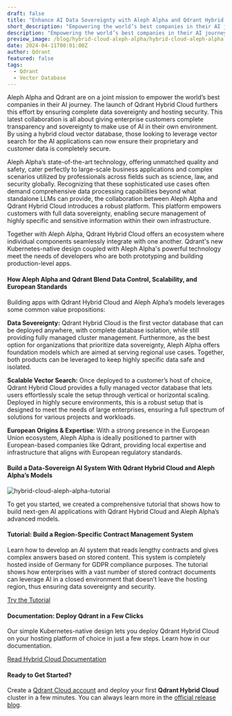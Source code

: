 ```yaml
---
draft: false
title: "Enhance AI Data Sovereignty with Aleph Alpha and Qdrant Hybrid Cloud"
short_description: "Empowering the world’s best companies in their AI journey." 
description: "Empowering the world’s best companies in their AI journey."
preview_image: /blog/hybrid-cloud-aleph-alpha/hybrid-cloud-aleph-alpha.png
date: 2024-04-11T00:01:00Z
author: Qdrant
featured: false
tags:
  - Qdrant
  - Vector Database
---
```


Aleph Alpha and Qdrant are on a joint mission to empower the world’s best companies in their AI journey. The launch of Qdrant Hybrid Cloud furthers this effort by ensuring complete data sovereignty and hosting security. This latest collaboration is all about giving enterprise customers complete transparency and sovereignty to make use of AI in their own environment. By using a hybrid cloud vector database, those looking to leverage vector search for the AI applications can now ensure their proprietary and customer data is completely secure.

Aleph Alpha’s state-of-the-art technology, offering unmatched quality and safety, cater perfectly to large-scale business applications and complex scenarios utilized by professionals across fields such as science, law, and security globally. Recognizing that these sophisticated use cases often demand comprehensive data processing capabilities beyond what standalone LLMs can provide, the collaboration between Aleph Alpha and Qdrant Hybrid Cloud introduces a robust platform. This platform empowers customers with full data sovereignty, enabling secure management of highly specific and sensitive information within their own infrastructure.

Together with Aleph Alpha, Qdrant Hybrid Cloud offers an ecosystem where individual components seamlessly integrate with one another. Qdrant's new Kubernetes-native design coupled with Aleph Alpha's powerful technology meet the needs of developers who are both prototyping and building production-level apps.

#### How Aleph Alpha and Qdrant Blend Data Control, Scalability, and European Standards

Building apps with Qdrant Hybrid Cloud and Aleph Alpha’s models leverages some common value propositions:

**Data Sovereignty:** Qdrant Hybrid Cloud is the first vector database that can be deployed anywhere, with complete database isolation, while still providing fully managed cluster management. Furthermore, as the best option for organizations that prioritize data sovereignty, Aleph Alpha offers foundation models which are aimed at serving regional use cases. Together, both products can be leveraged to keep highly specific data safe and isolated.

**Scalable Vector Search:** Once deployed to a customer’s host of choice, Qdrant Hybrid Cloud provides a fully managed vector database that lets users effortlessly scale the setup through vertical or horizontal scaling. Deployed in highly secure environments, this is a robust setup that is designed to meet the needs of large enterprises, ensuring a full spectrum of solutions for various projects and workloads.

**European Origins & Expertise**: With a strong presence in the European Union ecosystem, Aleph Alpha is ideally positioned to partner with European-based companies like Qdrant, providing local expertise and infrastructure that aligns with European regulatory standards.

#### Build a Data-Sovereign AI System With Qdrant Hybrid Cloud and Aleph Alpha’s Models

![hybrid-cloud-aleph-alpha-tutorial](/blog/hybrid-cloud-aleph-alpha/hybrid-cloud-aleph-alpha-tutorial.png)

To get you started, we created a comprehensive tutorial that shows how to build next-gen AI applications with Qdrant Hybrid Cloud and Aleph Alpha’s advanced models.

#### Tutorial: Build a Region-Specific Contract Management System

Learn how to develop an AI system that reads lengthy contracts and gives complex answers based on stored content. This system is completely hosted inside of Germany for GDPR compliance purposes. The tutorial shows how enterprises with a vast number of stored contract documents can leverage AI in a closed environment that doesn’t leave the hosting region, thus ensuring data sovereignty and security.

[Try the Tutorial](/documentation/examples/rag-contract-management-stackit-aleph-alpha/)

#### Documentation: Deploy Qdrant in a Few Clicks

Our simple Kubernetes-native design lets you deploy Qdrant Hybrid Cloud on your hosting platform of choice in just a few steps. Learn how in our documentation.

[Read Hybrid Cloud Documentation](/documentation/hybrid-cloud/)

#### Ready to Get Started?

Create a [Qdrant Cloud account](https://cloud.qdrant.io/login) and deploy your first **Qdrant Hybrid Cloud** cluster in a few minutes. You can always learn more in the [official release blog](/blog/hybrid-cloud/). 